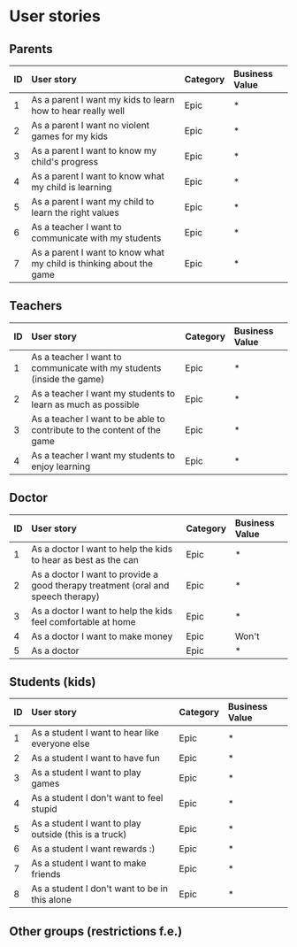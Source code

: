 # User stories

## Parents

| ID   | User story                                                          | Category | Business Value |
| :--- | :------------------------------------------------------------------ | :------- | :------------- |
| 1    | As a parent I want my kids to learn how to hear really well         | Epic     | *              |
| 2    | As a parent I want no violent games for my kids                     | Epic     | *              |
| 3    | As a parent I want to know my child's progress                      | Epic     | *              |
| 4    | As a parent I want to know what my child is learning                | Epic     | *              |
| 5    | As a parent I want my child to learn the right values               | Epic     | *              |
| 6    | As a teacher I want to communicate with my students                 | Epic     | *              |
| 7    | As a parent I want to know what my child is thinking about the game | Epic     | *              |

## Teachers

| ID   | User story                                                              | Category | Business Value |
| :--- | :---------------------------------------------------------------------- | :------- | :------------- |
| 1    | As a teacher I want to communicate with my students (inside the game)   | Epic     | *              |
| 2    | As a teacher I want my students to learn as much as possible            | Epic     | *              |
| 3    | As a teacher I want to be able to contribute to the content of the game | Epic     | *              |
| 4    | As a teacher I want my students to enjoy learning                       | Epic     | *              |

## Doctor

| ID   | User story                                                                       | Category | Business Value |
| :--- | :------------------------------------------------------------------------------- | :------- | :------------- |
| 1    | As a doctor I want to help the kids to hear as best as the can                   | Epic     | *              |
| 2    | As a doctor I want to provide a good therapy treatment (oral and speech therapy) | Epic     | *              |
| 3    | As a doctor I want to help the kids feel comfortable at home                     | Epic     | *              |
| 4    | As a doctor I want to make money                                                 | Epic     | Won't          |
| 5    | As a doctor                                                                      | Epic     | *              |

## Students (kids)

| ID   | User story                                            | Category | Business Value |
| :--- | :---------------------------------------------------- | :------- | :------------- |
| 1    | As a student I want to hear like everyone else        | Epic     | *              |
| 2    | As a student I want to have fun                       | Epic     | *              |
| 3    | As a student I want to play games                     | Epic     | *              |
| 4    | As a student I don't want to feel stupid              | Epic     | *              |
| 5    | As a student I want to play outside (this is a truck) | Epic     | *              |
| 6    | As a student I want rewards :)                        | Epic     | *              |
| 7    | As a student I want to make friends                   | Epic     | *              |
| 8    | As a student I don't want to be in this alone         | Epic     | *              |

## Other groups (restrictions f.e.)

